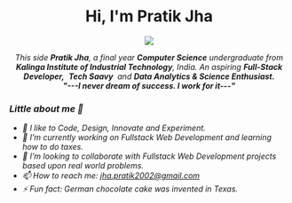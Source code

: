 <h1 align="center">Hi, I'm Pratik Jha</h1>
<p align="center">
  <a href="https://github.com/Ratheshan03/readme-typing-svg"><img src="https://readme-typing-svg.herokuapp.com?lines=Computer+Science+Undergraduate;Full+Stack+Developer;Problem+Solving+Geek;Data+Analytics+Enthusiast;Avid+Learner&center=true&width=500&height=50"></a>
</p>

<p align="center">
  <em>
    This side <b>Pratik Jha</b>, a final year <b>Computer Science</b> undergraduate from <b>Kalinga Institute of Industrial Technology</b>, India</a>.
    An aspiring <b>Full-Stack Developer,</b>&nbsp; <b>Tech Saavy</b>&nbsp; and <b> Data Analytics & Science Enthusiast.</b> 
  <br>
  <b><i>"---I never dream of success. I work for it---"</i></b>
</p>

<h3>Little about me 🧑</h3>

- 🧞 I like to Code, Design, Innovate and Experiment.
- 🔭 I’m currently working on Fullstack Web Development and learning how to do taxes.
- 👯 I’m looking to collaborate with Fullstack Web Development projects based upon real world problems.
- 📫 How to reach me: jha.pratik2002@gmail.com
- ⚡ Fun fact: German chocolate cake was invented in Texas.
<br>

<!---
Pratz29/Pratz29 is a ✨ special ✨ repository because its `README.md` (this file) appears on your GitHub profile.
You can click the Preview link to take a look at your changes.
--->
